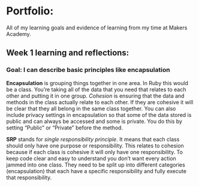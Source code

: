 # Portfolio:

All of my learning goals and evidence of learning from my time at Makers Academy. 

 ## Week 1 learning and reflections:
 
### Goal: I can describe basic principles like encapsulation

**Encapsulation** is grouping things together in one area. In Ruby this would be a class. 
You’re taking all of the data that you need that relates to each other and putting it in one group. *Cohesion* is ensuring that the data and methods in the class actually relate to each other. If they are cohesive it will be clear that they all belong in the same class together. You can also include privacy settings in encapsulation so that some of the data stored is public and can always be accessed and some is private. You do this by setting “Public” or “Private” before the method. 

**SRP** stands for *single responsibility principle*. It means that each class should only have one purpose or responsibility. This relates to cohesion because if each class is cohesive it will only have one responsibility.  To keep code clear and easy to understand you don’t want every action jammed into one class. They need to be split up into different categories (encapsulation) that each have a specific responsibility and fully execute that responsibility. 
